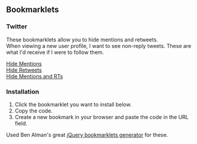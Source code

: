 ## Bookmarklets

### Twitter
These bookmarklets allow you to hide mentions and retweets.  
When viewing a new user profile, I want to see non-reply tweets. These are what I'd receive if I were to follow them.

[Hide Mentions](http://raw.github.com/n8kowald/bookmarklets/master/twitter/hide-mentions.js)  
[Hide Retweets](http://raw.github.com/n8kowald/bookmarklets/master/twitter/hide-retweets.js)  
[Hide Mentions and RTs](http://raw.github.com/n8kowald/bookmarklets/master/twitter/hide-mentions-and-retweets.js)  

### Installation
1. Click the bookmarklet you want to install below.
2. Copy the code.
3. Create a new bookmark in your browser and paste the code in the URL field.

Used Ben Alman's great [jQuery bookmarklets generator](http://benalman.com/code/test/jquery-run-code-bookmarklet/) for these.
